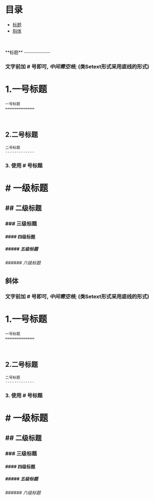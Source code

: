 # 目录
  - [标题](#title)
  - [斜体](#xieti)



<br/>
<br/>
<span id = "title">**标题**</span>
-------------

### 文字前加 # 号即可, ***中间需空格***; (类Setext形式采用底线的形式)
1.一号标题
=============

```string
一号标题
=============
```
</br>

2.二号标题
-------------

```string
二号标题
-------------
```
### 3. 使用 # 号标题
# # 一级标题
## ## 二级标题
### ### 三级标题 
#### #### 四级标题 
##### ##### 五级标题 
###### ###### 六级标题

<span id = "xieti">**斜体**</span>
---------------------------------
### 文字前加 # 号即可, ***中间需空格***; (类Setext形式采用底线的形式)
1.一号标题
=============

```string
一号标题
=============
```
</br>

2.二号标题
-------------

```string
二号标题
-------------
```
### 3. 使用 # 号标题
# # 一级标题
## ## 二级标题
### ### 三级标题 
#### #### 四级标题 
##### ##### 五级标题 
###### ###### 六级标题

